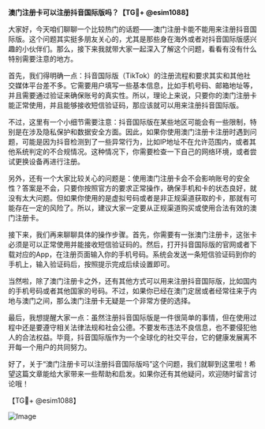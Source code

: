 **澳门注册卡可以注册抖音国际版吗？【TG💪+ @esim1088】**

大家好，今天咱们聊聊一个比较热门的话题——澳门注册卡能不能用来注册抖音国际版。这个问题其实挺多朋友关心的，尤其是那些身在海外或者对抖音国际版感兴趣的小伙伴们。那么，接下来我就带大家一起深入了解这个问题，看看有没有什么特别需要注意的地方。

首先，我们得明确一点：抖音国际版（TikTok）的注册流程和要求其实和其他社交媒体平台差不多。它需要用户填写一些基本信息，比如手机号码、邮箱地址等，并且需要通过验证来确保账号的真实性。所以，理论上来说，只要你的澳门注册卡能正常使用，并且能够接收短信验证码，那应该就可以用来注册抖音国际版。

不过，这里有一个小细节需要注意：抖音国际版在某些地区可能会有一些限制，特别是在涉及隐私保护和数据安全方面。因此，如果你使用澳门注册卡注册时遇到问题，可能是因为抖音检测到了一些异常行为，比如IP地址不在允许范围内，或者其他系统判定的不合规情况。这种情况下，你需要检查一下自己的网络环境，或者尝试更换设备再进行注册。

另外，还有一个大家比较关心的问题是：使用澳门注册卡会不会影响账号的安全性？答案是不会，只要你按照官方的要求正常操作，确保手机和卡的状态良好，就没有太大问题。但如果你使用的是虚拟号码或者是非正规渠道获取的卡，那就有可能存在一定的风险了。所以，建议大家一定要从正规渠道购买或使用合法有效的澳门注册卡。

接下来，我们再来聊聊具体的操作步骤。首先，你需要有一张澳门注册卡，这张卡必须是可以正常使用并能接收短信验证码的。然后，打开抖音国际版的官网或者下载对应的App，在注册页面输入你的手机号码。系统会发送一条短信验证码到你的手机上，输入验证码后，按照提示完成后续设置即可。

当然啦，除了澳门注册卡之外，还有其他方式可以用来注册抖音国际版，比如国内的手机号码或者其他国家的号码。不过，如果你已经在澳门定居或者经常往来于内地与澳门之间，那么澳门注册卡无疑是一个非常方便的选择。

最后，我想提醒大家一点：虽然注册抖音国际版是一件很简单的事情，但在使用过程中还是要遵守相关法律法规和社会公德。不要发布违法不良信息，也不要侵犯他人的合法权益。毕竟，抖音国际版作为一个全球化的社交平台，它的健康发展离不开每一个用户的共同努力。

好了，关于“澳门注册卡可以注册抖音国际版吗”这个问题，我们就聊到这里啦！希望这篇文章能给大家带来一些帮助和启发。如果你还有其他疑问，欢迎随时留言讨论哦！

【TG💪+ @esim1088】

![Image](https://i.postimg.cc/4NQfJmqS/Snipaste-2025-05-13-00-14-12.png)